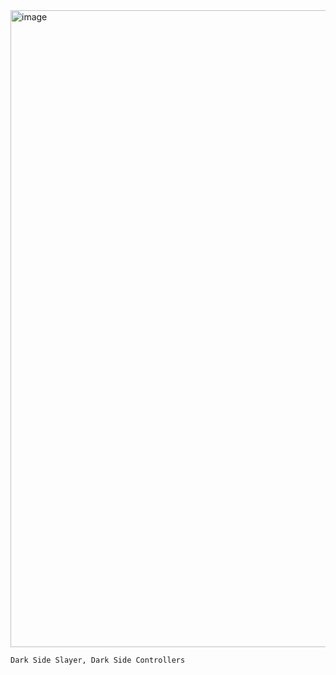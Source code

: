 <img width="1019" alt="image" src="https://github.com/user-attachments/assets/c11be4b5-8490-4e0f-b120-421ccf785015" />

```
Dark Side Slayer, Dark Side Controllers
```
